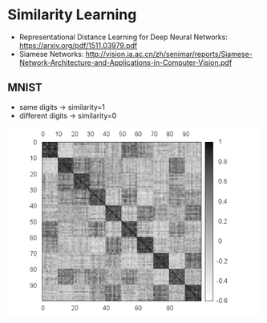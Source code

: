 # Similarity Learning

- Representational Distance Learning  for Deep Neural Networks: https://arxiv.org/pdf/1511.03979.pdf
- Siamese Networks: http://vision.ia.ac.cn/zh/senimar/reports/Siamese-Network-Architecture-and-Applications-in-Computer-Vision.pdf

## MNIST

- same digits -> similarity=1
- different digits -> similarity=0

![](resources/mnist.matrix.png)

